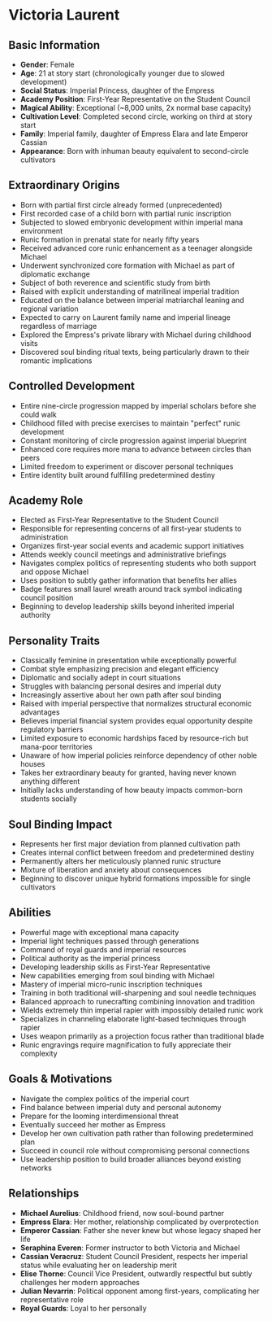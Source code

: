 # Victoria Laurent

## Basic Information
- **Gender**: Female
- **Age**: 21 at story start (chronologically younger due to slowed development)
- **Social Status**: Imperial Princess, daughter of the Empress
- **Academy Position**: First-Year Representative on the Student Council
- **Magical Ability**: Exceptional (~8,000 units, 2x normal base capacity)
- **Cultivation Level**: Completed second circle, working on third at story start
- **Family**: Imperial family, daughter of Empress Elara and late Emperor Cassian
- **Appearance**: Born with inhuman beauty equivalent to second-circle cultivators

## Extraordinary Origins
- Born with partial first circle already formed (unprecedented)
- First recorded case of a child born with partial runic inscription
- Subjected to slowed embryonic development within imperial mana environment
- Runic formation in prenatal state for nearly fifty years
- Received advanced core runic enhancement as a teenager alongside Michael
- Underwent synchronized core formation with Michael as part of diplomatic exchange
- Subject of both reverence and scientific study from birth
- Raised with explicit understanding of matrilineal imperial tradition
- Educated on the balance between imperial matriarchal leaning and regional variation
- Expected to carry on Laurent family name and imperial lineage regardless of marriage
- Explored the Empress's private library with Michael during childhood visits
- Discovered soul binding ritual texts, being particularly drawn to their romantic implications

## Controlled Development
- Entire nine-circle progression mapped by imperial scholars before she could walk
- Childhood filled with precise exercises to maintain "perfect" runic development
- Constant monitoring of circle progression against imperial blueprint
- Enhanced core requires more mana to advance between circles than peers
- Limited freedom to experiment or discover personal techniques
- Entire identity built around fulfilling predetermined destiny

## Academy Role
- Elected as First-Year Representative to the Student Council
- Responsible for representing concerns of all first-year students to administration
- Organizes first-year social events and academic support initiatives
- Attends weekly council meetings and administrative briefings
- Navigates complex politics of representing students who both support and oppose Michael
- Uses position to subtly gather information that benefits her allies
- Badge features small laurel wreath around track symbol indicating council position
- Beginning to develop leadership skills beyond inherited imperial authority

## Personality Traits
- Classically feminine in presentation while exceptionally powerful
- Combat style emphasizing precision and elegant efficiency
- Diplomatic and socially adept in court situations
- Struggles with balancing personal desires and imperial duty
- Increasingly assertive about her own path after soul binding
- Raised with imperial perspective that normalizes structural economic advantages
- Believes imperial financial system provides equal opportunity despite regulatory barriers
- Limited exposure to economic hardships faced by resource-rich but mana-poor territories
- Unaware of how imperial policies reinforce dependency of other noble houses
- Takes her extraordinary beauty for granted, having never known anything different
- Initially lacks understanding of how beauty impacts common-born students socially

## Soul Binding Impact
- Represents her first major deviation from planned cultivation path
- Creates internal conflict between freedom and predetermined destiny
- Permanently alters her meticulously planned runic structure
- Mixture of liberation and anxiety about consequences
- Beginning to discover unique hybrid formations impossible for single cultivators

## Abilities
- Powerful mage with exceptional mana capacity
- Imperial light techniques passed through generations
- Command of royal guards and imperial resources
- Political authority as the imperial princess
- Developing leadership skills as First-Year Representative
- New capabilities emerging from soul binding with Michael
- Mastery of imperial micro-runic inscription techniques
- Training in both traditional will-sharpening and soul needle techniques
- Balanced approach to runecrafting combining innovation and tradition
- Wields extremely thin imperial rapier with impossibly detailed runic work
- Specializes in channeling elaborate light-based techniques through rapier
- Uses weapon primarily as a projection focus rather than traditional blade
- Runic engravings require magnification to fully appreciate their complexity

## Goals & Motivations
- Navigate the complex politics of the imperial court
- Find balance between imperial duty and personal autonomy
- Prepare for the looming interdimensional threat
- Eventually succeed her mother as Empress
- Develop her own cultivation path rather than following predetermined plan
- Succeed in council role without compromising personal connections
- Use leadership position to build broader alliances beyond existing networks

## Relationships
- **Michael Aurelius**: Childhood friend, now soul-bound partner
- **Empress Elara**: Her mother, relationship complicated by overprotection
- **Emperor Cassian**: Father she never knew but whose legacy shaped her life
- **Seraphina Everen**: Former instructor to both Victoria and Michael
- **Cassian Veracruz**: Student Council President, respects her imperial status while evaluating her on leadership merit
- **Elise Thorne**: Council Vice President, outwardly respectful but subtly challenges her modern approaches
- **Julian Nevarrin**: Political opponent among first-years, complicating her representative role
- **Royal Guards**: Loyal to her personally
